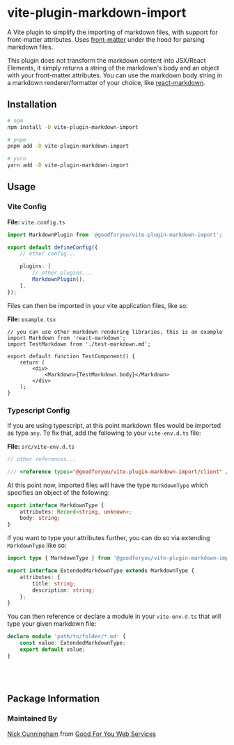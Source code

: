 # vite-plugin-markdown-import

A Vite plugin to simplify the importing of markdown files, with support for front-matter attributes. Uses [front-matter](https://www.npmjs.com/package/front-matter) under the hood for parsing markdown files.

This plugin does not transform the markdown content into JSX/React Elements, it simply returns a string of the markdown's body and an object with your front-matter attributes. You can use the markdown body string in a markdown renderer/formatter of your choice, like [react-markdown](https://www.npmjs.com/package/react-markdown).

## Installation

```bash
# npm
npm install -D vite-plugin-markdown-import

# pnpm
pnpm add -D vite-plugin-markdown-import

# yarn
yarn add -D vite-plugin-markdown-import
```

## Usage

### Vite Config

**File:** `vite.config.ts`

```typescript
import MarkdownPlugin from '@goodforyou/vite-plugin-markdown-import';

export default defineConfig({
	// other config...

	plugins: [
		// other plugins...
		MarkdownPlugin(),
	],
});
```

Files can then be imported in your vite application files, like so:

**File:** `example.tsx`

```tsx
// you can use other markdown rendering libraries, this is an example
import Markdown from 'react-markdown';
import TestMarkdown from './test-markdown.md';

export default function TestComponent() {
	return (
		<div>
			<Markdown>{TestMarkdown.body}</Markdown>
		</div>
	);
}
```

### Typescript Config

If you are using typescript, at this point markdown files would be imported as type `any`. To fix that, add the following to your `vite-env.d.ts` file:

**File:** `src/vite-env.d.ts`

```typescript
// other references...

/// <reference types="@goodforyou/vite-plugin-markdown-import/client" />
```

At this point now, imported files will have the type `MarkdownType` which specifies an object of the following:

```typescript
export interface MarkdownType {
	attributes: Record<string, unknown>;
	body: string;
}
```

If you want to type your attributes further, you can do so via extending `MarkdownType` like so:

```typescript
import type { MarkdownType } from '@goodforyou/vite-plugin-markdown-import/client';

export interface ExtendedMarkdownType extends MarkdownType {
	attributes: {
		title: string;
		description: string;
	};
}
```

You can then reference or declare a module in your `vite-env.d.ts` that will type your given markdown file:

```typescript
declare module 'path/to/folder/*.md' {
	const value: ExtendedMarkdownType;
	export default value;
}
```

<br />
<br />

## Package Information

### Maintained By

[Nick Cunningham](https://github.com/TheNickOfTime) from [Good For You Web Services](https://goodforyou.services/)
